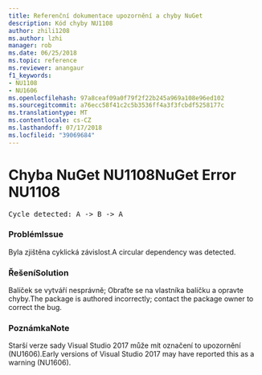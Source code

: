 ```yaml
---
title: Referenční dokumentace upozornění a chyby NuGet
description: Kód chyby NU1108
author: zhili1208
ms.author: lzhi
manager: rob
ms.date: 06/25/2018
ms.topic: reference
ms.reviewer: anangaur
f1_keywords:
- NU1108
- NU1606
ms.openlocfilehash: 97a8ceaf09a0f79f2f22b245a969a108e96ed102
ms.sourcegitcommit: a76ecc58f41c2c5b3536ff4a3f3fcbdf5258177c
ms.translationtype: MT
ms.contentlocale: cs-CZ
ms.lasthandoff: 07/17/2018
ms.locfileid: "39069684"
---
```

# <a name="nuget-error-nu1108"></a><span data-ttu-id="23809-103">Chyba NuGet NU1108</span><span class="sxs-lookup"><span data-stu-id="23809-103">NuGet Error NU1108</span></span>

<pre>Cycle detected: A -> B -> A</pre>

### <a name="issue"></a><span data-ttu-id="23809-104">Problém</span><span class="sxs-lookup"><span data-stu-id="23809-104">Issue</span></span>
<span data-ttu-id="23809-105">Byla zjištěna cyklická závislost.</span><span class="sxs-lookup"><span data-stu-id="23809-105">A circular dependency was detected.</span></span>

### <a name="solution"></a><span data-ttu-id="23809-106">Řešení</span><span class="sxs-lookup"><span data-stu-id="23809-106">Solution</span></span>
<span data-ttu-id="23809-107">Balíček se vytváří nesprávně; Obraťte se na vlastníka balíčku a opravte chyby.</span><span class="sxs-lookup"><span data-stu-id="23809-107">The package is authored incorrectly; contact the package owner to correct the bug.</span></span>

### <a name="note"></a><span data-ttu-id="23809-108">Poznámka</span><span class="sxs-lookup"><span data-stu-id="23809-108">Note</span></span>
<span data-ttu-id="23809-109">Starší verze sady Visual Studio 2017 může mít označení to upozornění (NU1606).</span><span class="sxs-lookup"><span data-stu-id="23809-109">Early versions of Visual Studio 2017 may have reported this as a warning (NU1606).</span></span>
